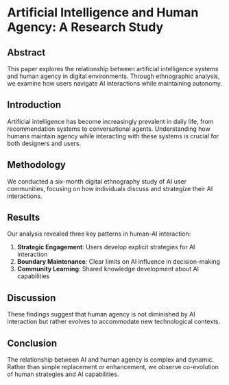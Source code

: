 # Artificial Intelligence and Human Agency: A Research Study

## Abstract

This paper explores the relationship between artificial intelligence systems and human agency in digital environments. Through ethnographic analysis, we examine how users navigate AI interactions while maintaining autonomy.

## Introduction

Artificial intelligence has become increasingly prevalent in daily life, from recommendation systems to conversational agents. Understanding how humans maintain agency while interacting with these systems is crucial for both designers and users.

## Methodology  

We conducted a six-month digital ethnography study of AI user communities, focusing on how individuals discuss and strategize their AI interactions.

## Results

Our analysis revealed three key patterns in human-AI interaction:

1. **Strategic Engagement**: Users develop explicit strategies for AI interaction
2. **Boundary Maintenance**: Clear limits on AI influence in decision-making  
3. **Community Learning**: Shared knowledge development about AI capabilities

## Discussion

These findings suggest that human agency is not diminished by AI interaction but rather evolves to accommodate new technological contexts.

## Conclusion

The relationship between AI and human agency is complex and dynamic. Rather than simple replacement or enhancement, we observe co-evolution of human strategies and AI capabilities.